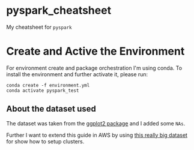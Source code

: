 # pyspark_cheatsheet
My cheatsheet for `pyspark`

# Create and Active the Environment

For environment create and package orchestration I'm using conda. To install the environment and further activate it, please run:

```
conda create -f environment.yml
conda activate pyspark_test
```



## About the dataset used

The dataset was taken from the [ggplot2 package](https://ggplot2.tidyverse.org/) and I added some `NAs`. 


Further I want to extend this guide in AWS by using [this really big dataset](https://github.com/beanumber/airlines) for show how to setup clusters.


